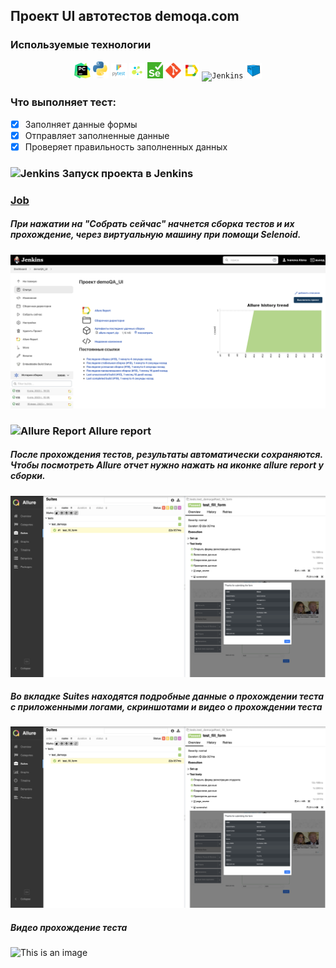 ## Проект UI автотестов demoqa.com

<!-- Технологии -->

### Используемые технологии
<p  align="center">
  <code><img width="5%" title="Pycharm" src="./attachments/logo/pycharm.svg"></code>
  <code><img width="5%" title="Python" src="./attachments/logo/Python-logo-notext.svg"></code>
  <code><img width="5%" title="Pytest" src="./attachments/logo/pytest.png"></code>
  <code><img width="5%" title="Selene" src="./attachments/logo/selene.png"></code>
 <code><img width="5%" title="Selene" src="./attachments/logo/selenium.png"></code>
  <code><img width="5%" title="GitHub" src="./attachments/logo/git-logo.svg"></code>
  <code><img width="5%" title="Allure Report" src="./attachments/logo/allure-Report-logo.svg"></code>
  <code><img width="5%" title="Jenkins" src="./attachments/logo/jenkins1.svg"></code>
  <code><img width="5%" title="Selenoid" src="./attachments/logo/selenoid-logo.svg"></code>
</p>

### Что выполняет тест:
- [x] Заполняет данные формы
- [x] Отправляет заполненные данные
- [x] Проверяет правильность заполненных данных

<!-- Jenkins -->

### <img width="3%" title="Jenkins" src="attachments/logo/jenkins.png"> Запуск проекта в Jenkins

### [Job](https://jenkins.autotests.cloud/job/qa_quru_jenkins/)

##### При нажатии на "Собрать сейчас" начнется сборка тестов и их прохождение, через виртуальную машину при помощи Selenoid.
![This is an image](attachments/screenshots/jenkins.png)

<!-- Allure report -->

### <img width="3%" title="Allure Report" src="attachments/logo/allure_report.png"> Allure report

##### После прохождения тестов, результаты автоматически сохраняются. Чтобы посмотреть Allure отчет нужно нажать на иконке allure report у сборки.
![This is an image](attachments/screenshots/allure.png)

##### Во вкладке Suites находятся подробные данные о прохождении теста с приложенными логами, скриншотами и видео о прохождении теста
![This is an image](attachments/screenshots/allure.png)

##### Видео прохождение теста
![This is an image](attachments/video/a350adc20a4b5d75b0ea3d173e221cc9.gif)